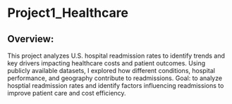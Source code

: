 # Project1_Healthcare
## Overview:
This project analyzes U.S. hospital readmission rates to identify trends and key drivers impacting healthcare costs and patient outcomes. Using publicly available datasets, I explored how different conditions, hospital performance, and geography contribute to readmissions.
Goal: to analyze hosptial readmission rates and identify factors influencing readmissions to improve patient care and cost efficiency.
